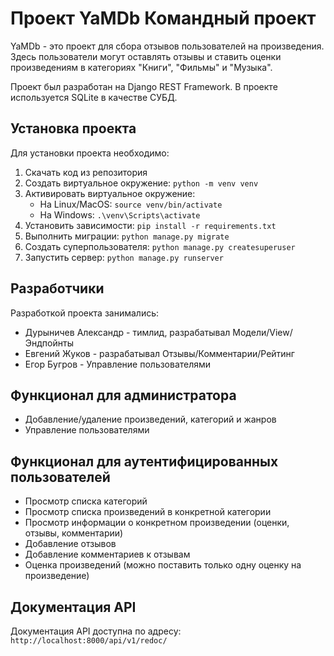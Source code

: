 # Проект YaMDb Командный проект

YaMDb - это проект для сбора отзывов пользователей на произведения. Здесь пользователи могут оставлять отзывы и ставить оценки произведениям в категориях "Книги", "Фильмы" и "Музыка".

Проект был разработан на Django REST Framework. В проекте используется SQLite в качестве СУБД.

## Установка проекта

Для установки проекта необходимо:

1.  Скачать код из репозитория
2.  Создать виртуальное окружение: `python -m venv venv`
3.  Активировать виртуальное окружение:
    -   На Linux/MacOS: `source venv/bin/activate`
    -   На Windows: `.\venv\Scripts\activate`
4.  Установить зависимости: `pip install -r requirements.txt`
5.  Выполнить миграции: `python manage.py migrate`
6.  Создать суперпользователя: `python manage.py createsuperuser`
7.  Запустить сервер: `python manage.py runserver`

## Разработчики

Разработкой проекта занимались:

-   Дурыничев Александр - тимлид, разрабатывал Модели/View/Эндпойнты
-   Евгений Жуков - разрабатывал Отзывы/Комментарии/Рейтинг
-   Егор Бугров - Управление пользователями

## Функционал для администратора

-   Добавление/удаление произведений, категорий и жанров
-   Управление пользователями

## Функционал для аутентифицированных пользователей

-   Просмотр списка категорий
-   Просмотр списка произведений в конкретной категории
-   Просмотр информации о конкретном произведении (оценки, отзывы, комментарии)
-   Добавление отзывов
-   Добавление комментариев к отзывам
-   Оценка произведений (можно поставить только одну оценку на произведение)

## Документация API

Документация API доступна по адресу: `http://localhost:8000/api/v1/redoc/`
